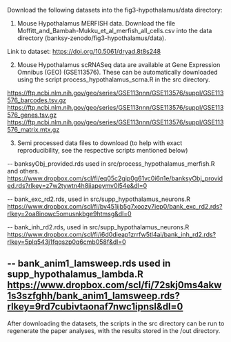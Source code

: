 Download the following datasets into the fig3-hypothalamus/data directory: 

1. Mouse Hypothalamus MERFISH data. Download the file Moffitt_and_Bambah-Mukku_et_al_merfish_all_cells.csv into the data directory (banksy-zenodo/fig3-hypothalamus/data).

Link to dataset: https://doi.org/10.5061/dryad.8t8s248

2. Mouse Hypothalamus scRNASeq data are available at Gene Expression Omnibus (GEO) (GSE113576).
These can be automatically downloaded using the script process_hypothalamus_scrna.R in the src directory. 

https://ftp.ncbi.nlm.nih.gov/geo/series/GSE113nnn/GSE113576/suppl/GSE113576_barcodes.tsv.gz
https://ftp.ncbi.nlm.nih.gov/geo/series/GSE113nnn/GSE113576/suppl/GSE113576_genes.tsv.gz
https://ftp.ncbi.nlm.nih.gov/geo/series/GSE113nnn/GSE113576/suppl/GSE113576_matrix.mtx.gz

3. Semi processed data files to download (to help with exact reproducibility, 
see the respective scripts mentioned below)

-- banksyObj_provided.rds used in src/process_hypothalamus_merfish.R and others. 
https://www.dropbox.com/scl/fi/eq05c2gip0g61vc0i6n1e/banksyObj_provided.rds?rlkey=z7w2tywtn4h8jiapeymv0l54e&dl=0

-- bank_exc_rd2.rds, used in src/supp_hypothalamus_neurons.R
https://www.dropbox.com/scl/fi/bv451ijb5g7xoozy7iep0/bank_exc_rd2.rds?rlkey=2oa8inowc5omusnkbge9htmsg&dl=0

-- bank_inh_rd2.rds, used in src/supp_hypothalamus_neurons.R
https://www.dropbox.com/scl/fi/i6d0dieap1zrrfw5tl4ai/bank_inh_rd2.rds?rlkey=5plq543j1fqqszp0q6cmb058f&dl=0
 
-- bank_anim1_lamsweep.rds used in supp_hypothalamus_lambda.R
https://www.dropbox.com/scl/fi/72skj0ms4akw1s3szfghh/bank_anim1_lamsweep.rds?rlkey=9rd7cubivtaonaf7nwc1ipnsl&dl=0 
------------------

After downloading the datasets, the scripts in the src directory can be run to regenerate the paper analyses, with the results stored in the /out directory. 
